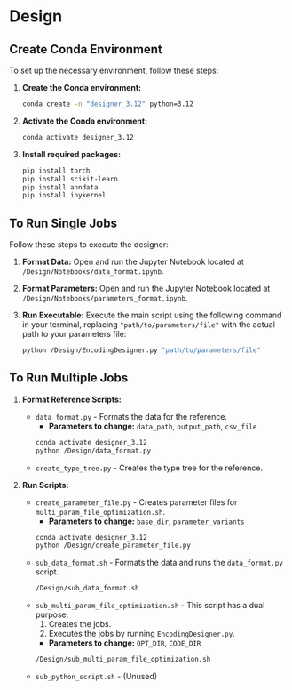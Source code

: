 # Design

## Create Conda Environment

To set up the necessary environment, follow these steps:

1.  **Create the Conda environment:**
    ```bash
    conda create -n "designer_3.12" python=3.12
    ```

2.  **Activate the Conda environment:**
    ```bash
    conda activate designer_3.12
    ```

3.  **Install required packages:**
    ```bash
    pip install torch
    pip install scikit-learn
    pip install anndata
    pip install ipykernel
    ```

## To Run Single Jobs

Follow these steps to execute the designer:

1.  **Format Data:**
    Open and run the Jupyter Notebook located at `/Design/Notebooks/data_format.ipynb`.

2.  **Format Parameters:**
    Open and run the Jupyter Notebook located at `/Design/Notebooks/parameters_format.ipynb`.

3.  **Run Executable:**
    Execute the main script using the following command in your terminal, replacing `"path/to/parameters/file"` with the actual path to your parameters file:
    ```bash
    python /Design/EncodingDesigner.py "path/to/parameters/file"
    ```

## To Run Multiple Jobs

1. **Format Reference Scripts:**
    * `data_format.py` - Formats the data for the reference.
        * **Parameters to change:** `data_path`, `output_path`, `csv_file`
        ```bash
        conda activate designer_3.12
        python /Design/data_format.py
        ```
    * `create_type_tree.py` - Creates the type tree for the reference.

2. **Run Scripts:**
    * `create_parameter_file.py` - Creates parameter files for `multi_param_file_optimization.sh`.
        * **Parameters to change:** `base_dir`, `parameter_variants`
        ```bash
        conda activate designer_3.12
        python /Design/create_parameter_file.py
        ```
    * `sub_data_format.sh` - Formats the data and runs the `data_format.py` script.
        ```bash
        /Design/sub_data_format.sh
        ```
    * `sub_multi_param_file_optimization.sh` - This script has a dual purpose:
        1. Creates the jobs.
        2. Executes the jobs by running `EncodingDesigner.py`.
        * **Parameters to change:** `OPT_DIR`, `CODE_DIR`
        ```bash
        /Design/sub_multi_param_file_optimization.sh
        ```
    * `sub_python_script.sh` - (Unused)





